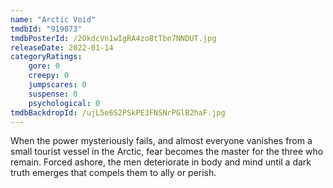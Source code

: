 ```yaml
---
name: "Arctic Void"
tmdbId: "919873"
tmdbPosterId: /2OkdcVn1wIgRA4zo8tTbn7NNDUT.jpg
releaseDate: 2022-01-14
categoryRatings:
    gore: 0
    creepy: 0
    jumpscares: 0
    suspense: 0
    psychological: 0
tmdbBackdropId: /ujL5e6S2PSkPE3FNSNrPGlB2haF.jpg
---
```

When the power mysteriously fails, and almost everyone vanishes from a small tourist vessel in the Arctic, fear becomes the master for the three who remain. Forced ashore, the men deteriorate in body and mind until a dark truth emerges that compels them to ally or perish.
